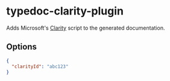 # typedoc-clarity-plugin

Adds Microsoft's [Clarity](https://clarity.microsoft.com/) script to the generated documentation.

## Options

```json
{
  "clarityId": "abc123"
}
```
